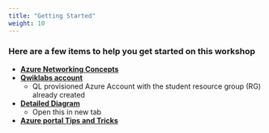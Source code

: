 ```yaml
---
title: "Getting Started" 
weight: 10
---
```



### Here are a few items to help you get started on this workshop

- [**Azure Networking Concepts**](2_moduletwo/22_azurenetworkingconcepts.html)
- [**Qwiklabs account**](2_moduletwo/21_logistics.html)
  - QL provisioned Azure Account with the student resource group (RG) already created
- [**Detailed Diagram**](3_modulethree/image-fgcp-tgw.png)
  - Open this in new tab
- [**Azure portal Tips and Tricks**](2_moduletwo/23_awstipstricks.html)
